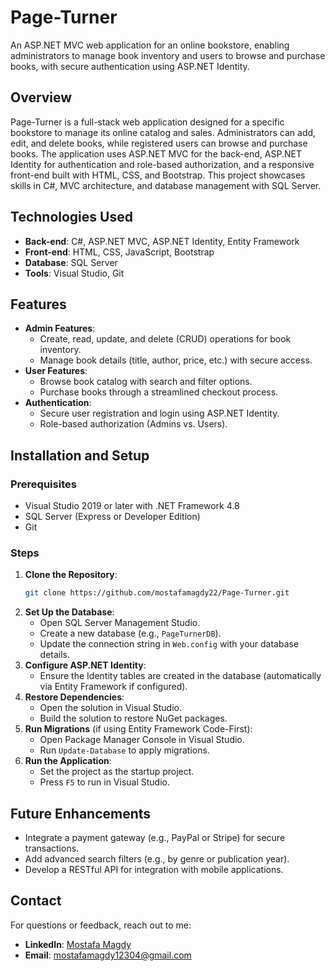# Page-Turner

An ASP.NET MVC web application for an online bookstore, enabling administrators to manage book inventory and users to browse and purchase books, with secure authentication using ASP.NET Identity.

## Overview

Page-Turner is a full-stack web application designed for a specific bookstore to manage its online catalog and sales. Administrators can add, edit, and delete books, while registered users can browse and purchase books. The application uses ASP.NET MVC for the back-end, ASP.NET Identity for authentication and role-based authorization, and a responsive front-end built with HTML, CSS, and Bootstrap. This project showcases skills in C#, MVC architecture, and database management with SQL Server.

## Technologies Used

- **Back-end**: C#, ASP.NET MVC, ASP.NET Identity, Entity Framework
- **Front-end**: HTML, CSS, JavaScript, Bootstrap
- **Database**: SQL Server
- **Tools**: Visual Studio, Git

## Features

- **Admin Features**:
  - Create, read, update, and delete (CRUD) operations for book inventory.
  - Manage book details (title, author, price, etc.) with secure access.
- **User Features**:
  - Browse book catalog with search and filter options.
  - Purchase books through a streamlined checkout process.
- **Authentication**:
  - Secure user registration and login using ASP.NET Identity.
  - Role-based authorization (Admins vs. Users).

## Installation and Setup

### Prerequisites
- Visual Studio 2019 or later with .NET Framework 4.8
- SQL Server (Express or Developer Edition)
- Git

### Steps
1. **Clone the Repository**:
   ```bash
   git clone https://github.com/mostafamagdy22/Page-Turner.git
   ```
2. **Set Up the Database**:
   - Open SQL Server Management Studio.
   - Create a new database (e.g., `PageTurnerDB`).
   - Update the connection string in `Web.config` with your database details.
3. **Configure ASP.NET Identity**:
   - Ensure the Identity tables are created in the database (automatically via Entity Framework if configured).
4. **Restore Dependencies**:
   - Open the solution in Visual Studio.
   - Build the solution to restore NuGet packages.
5. **Run Migrations** (if using Entity Framework Code-First):
   - Open Package Manager Console in Visual Studio.
   - Run `Update-Database` to apply migrations.
6. **Run the Application**:
   - Set the project as the startup project.
   - Press `F5` to run in Visual Studio.

## Future Enhancements

- Integrate a payment gateway (e.g., PayPal or Stripe) for secure transactions.
- Add advanced search filters (e.g., by genre or publication year).
- Develop a RESTful API for integration with mobile applications.

## Contact

For questions or feedback, reach out to me:
- **LinkedIn**: [Mostafa Magdy](https://www.linkedin.com/in/mostafa-magdy-66b122240/)
- **Email**: mostafamagdy12304@gmail.com
